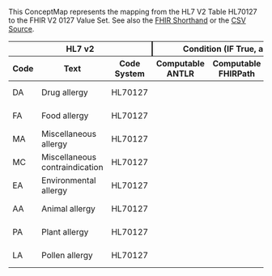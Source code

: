 
This ConceptMap represents the mapping from the HL7 V2 Table HL70127 to the FHIR V2 0127 Value Set. See also the <a href='https://github.com/HL7/v2-to-fhir/blob/master/tank/Table HL70127[original] to V2 0127.fsh'>FHIR Shorthand</a> or the <a href='https://github.com/HL7/v2-to-fhir/blob/master/mappings/codesystems/HL7 Concept Map_ AllergyType[AllergyIntolerance.category-original] - Sheet1.csv'>CSV Source</a>.
<table class='grid'><thead>
<tr><th colspan='3' style='border-right: 2px solid black;'>HL7 v2</th><th colspan='3' style='border-right: 2px solid black;'>Condition (IF True, args)</th><th colspan='4'>HL7 FHIR</th><th rowspan='2'>Comments</th></tr>
<tr><th>Code</th><th>Text</th><th>Code System</th><th>Computable ANTLR</th><th>Computable FHIRPath</th><th>Narrative</th><th>Code</th><th>Proposed Extension</th><th>Display</th><th>Code System</th></tr></thead>
<tbody>
<tr><td>DA</td><td>Drug allergy</td><td style='border-right: 2px'>HL70127</td><td style='border-right: 2px'></td><td style='border-right: 2px'></td><td style='border-right: 2px'></td><td>DA</td><td style='border-right: 2px'></td><td>Drug allergy</td><td><a href='https://hl7.org/fhir/R4/v2/0127/index.html'>http://terminology.hl7.org/CodeSystem/v2-0127</a></td><td style='border-right: 2px'></td></tr>
<tr><td>FA</td><td>Food allergy</td><td style='border-right: 2px'>HL70127</td><td style='border-right: 2px'></td><td style='border-right: 2px'></td><td style='border-right: 2px'></td><td>FA</td><td style='border-right: 2px'></td><td>Food allergy</td><td><a href='https://hl7.org/fhir/R4/v2/0127/index.html'>http://terminology.hl7.org/CodeSystem/v2-0127</a></td><td style='border-right: 2px'></td></tr>
<tr><td>MA</td><td>Miscellaneous allergy</td><td style='border-right: 2px'>HL70127</td><td style='border-right: 2px'></td><td style='border-right: 2px'></td><td style='border-right: 2px'></td><td>MA</td><td style='border-right: 2px'></td><td>Miscellaneous allergy</td><td><a href='https://hl7.org/fhir/R4/v2/0127/index.html'>http://terminology.hl7.org/CodeSystem/v2-0127</a></td><td style='border-right: 2px'></td></tr>
<tr><td>MC</td><td>Miscellaneous contraindication</td><td style='border-right: 2px'>HL70127</td><td style='border-right: 2px'></td><td style='border-right: 2px'></td><td style='border-right: 2px'></td><td>MC</td><td style='border-right: 2px'></td><td>Miscellaneous contraindication</td><td><a href='https://hl7.org/fhir/R4/v2/0127/index.html'>http://terminology.hl7.org/CodeSystem/v2-0127</a></td><td style='border-right: 2px'></td></tr>
<tr><td>EA</td><td>Environmental allergy</td><td style='border-right: 2px'>HL70127</td><td style='border-right: 2px'></td><td style='border-right: 2px'></td><td style='border-right: 2px'></td><td>EA</td><td style='border-right: 2px'></td><td>Environmental allergy</td><td><a href='https://hl7.org/fhir/R4/v2/0127/index.html'>http://terminology.hl7.org/CodeSystem/v2-0127</a></td><td style='border-right: 2px'></td></tr>
<tr><td>AA</td><td>Animal allergy</td><td style='border-right: 2px'>HL70127</td><td style='border-right: 2px'></td><td style='border-right: 2px'></td><td style='border-right: 2px'></td><td>AA</td><td style='border-right: 2px'></td><td>Animal allergy</td><td><a href='https://hl7.org/fhir/R4/v2/0127/index.html'>http://terminology.hl7.org/CodeSystem/v2-0127</a></td><td style='border-right: 2px'></td></tr>
<tr><td>PA</td><td>Plant allergy</td><td style='border-right: 2px'>HL70127</td><td style='border-right: 2px'></td><td style='border-right: 2px'></td><td style='border-right: 2px'></td><td>PA</td><td style='border-right: 2px'></td><td>Plant allergy</td><td><a href='https://hl7.org/fhir/R4/v2/0127/index.html'>http://terminology.hl7.org/CodeSystem/v2-0127</a></td><td style='border-right: 2px'></td></tr>
<tr><td>LA</td><td>Pollen allergy</td><td style='border-right: 2px'>HL70127</td><td style='border-right: 2px'></td><td style='border-right: 2px'></td><td style='border-right: 2px'></td><td>LA</td><td style='border-right: 2px'></td><td>Pollen allergy</td><td><a href='https://hl7.org/fhir/R4/v2/0127/index.html'>http://terminology.hl7.org/CodeSystem/v2-0127</a></td><td style='border-right: 2px'></td></tr>
</tbody></table>
